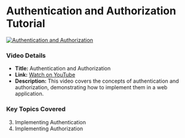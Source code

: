 # Authentication and Authorization Tutorial
[![Authentication and Authorization](https://img.youtube.com/vi/brf7roEutrc/maxresdefault.jpg)](https://youtu.be/brf7roEutrc?si=C5yi4R-tGrx8q_0Z)
### Video Details
- **Title:** Authentication and Authorization
- **Link:** [Watch on YouTube](https://youtu.be/brf7roEutrc?si=C5yi4R-tGrx8q_0Z)
- **Description:** This video covers the concepts of authentication and authorization, demonstrating how to implement them in a web application.

### Key Topics Covered
3. Implementing Authentication
4. Implementing Authorization
